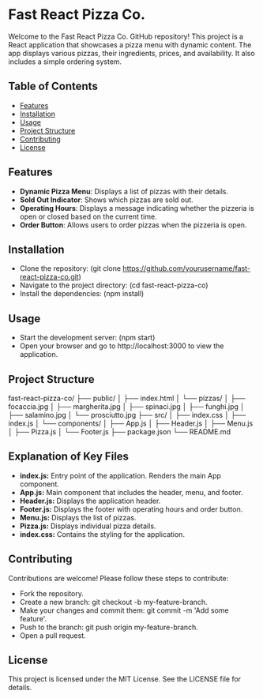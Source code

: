 # Fast React Pizza Co.
Welcome to the Fast React Pizza Co. GitHub repository! This project is a React application that showcases a pizza menu with dynamic content. The app displays various pizzas, their ingredients, prices, and availability. It also includes a simple ordering system.

## Table of Contents
- [Features](#features)
- [Installation](#installation)
- [Usage](#usage)
- [Project Structure](#project-structure)
- [Contributing](#contributing)
- [License](#license)

## Features
- **Dynamic Pizza Menu**: Displays a list of pizzas with their details.
- **Sold Out Indicator**: Shows which pizzas are sold out.
- **Operating Hours**: Displays a message indicating whether the pizzeria is open or closed based on the current time.
- **Order Button**: Allows users to order pizzas when the pizzeria is open.

## Installation
- Clone the repository: (git clone https://github.com/yourusername/fast-react-pizza-co.git)
- Navigate to the project directory: (cd fast-react-pizza-co)
- Install the dependencies: (npm install)

## Usage
- Start the development server: (npm start)
- Open your browser and go to http://localhost:3000 to view the application.

## Project Structure
fast-react-pizza-co/
├── public/
│   ├── index.html
│   └── pizzas/
│       ├── focaccia.jpg
│       ├── margherita.jpg
│       ├── spinaci.jpg
│       ├── funghi.jpg
│       ├── salamino.jpg
│       └── prosciutto.jpg
├── src/
│   ├── index.css
│   ├── index.js
│   └── components/
│       ├── App.js
│       ├── Header.js
│       ├── Menu.js
│       ├── Pizza.js
│       └── Footer.js
├── package.json
└── README.md

## Explanation of Key Files
- **index.js:** Entry point of the application. Renders the main App component.
- **App.js:** Main component that includes the header, menu, and footer.
- **Header.js:** Displays the application header.
- **Footer.js:** Displays the footer with operating hours and order button.
- **Menu.js:** Displays the list of pizzas.
- **Pizza.js:** Displays individual pizza details.
- **index.css:** Contains the styling for the application.

## Contributing
Contributions are welcome! Please follow these steps to contribute:
- Fork the repository.
- Create a new branch: git checkout -b my-feature-branch.
- Make your changes and commit them: git commit -m 'Add some feature'.
- Push to the branch: git push origin my-feature-branch.
- Open a pull request.

## License
This project is licensed under the MIT License. See the LICENSE file for details.
